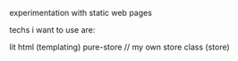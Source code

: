 experimentation with static web pages

techs i want to use are:

lit html                            (templating)
pure-store // my own store class    (store)
